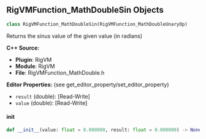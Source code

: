 ## RigVMFunction_MathDoubleSin Objects

```python
class RigVMFunction_MathDoubleSin(RigVMFunction_MathDoubleUnaryOp)
```

Returns the sinus value of the given value (in radians)

**C++ Source:**

- **Plugin**: RigVM
- **Module**: RigVM
- **File**: RigVMFunction_MathDouble.h

**Editor Properties:** (see get_editor_property/set_editor_property)

- ``result`` (double):  [Read-Write]
- ``value`` (double):  [Read-Write]

<a id="unreal.RigVMFunction_MathDoubleSin.__init__"></a>

#### __init__

```python
def __init__(value: float = 0.000000, result: float = 0.000000) -> None
```

<a id="unreal.RigUnit_MathDoubleSin"></a>